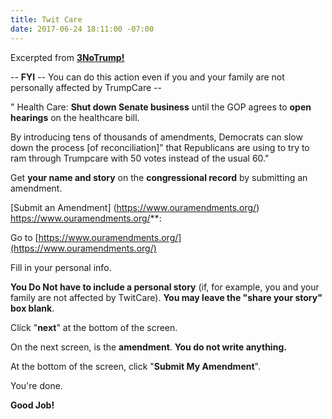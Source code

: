 ```yaml
---
title: Twit Care
date: 2017-06-24 18:11:00 -07:00
---
```


Excerpted from [**3NoTrump!**](http://www.3notrump.org/weekly-actions-june-20-2017/)



-- **FYI** -- You can do this action even if you and your family are not personally affected by TrumpCare --

" Health Care: **Shut down Senate business** until the GOP agrees to **open hearings** on the healthcare bill.

By introducing tens of thousands of amendments, Democrats can slow down the process [of reconciliation]” that Republicans are using to try to ram through Trumpcare with 50 votes instead of the usual 60."

Get **your name and story** on the **congressional record** by submitting an amendment. 

[Submit an Amendment]
(https://www.ouramendments.org/) https://www.ouramendments.org/**: 



Go to [https://www.ouramendments.org/](https://www.ouramendments.org/)

Fill in your personal info.

**You Do Not have to include a personal story** (if, for example, you and your family are not affected by TwitCare).  **You may leave the "share your story" box blank**.

Click "**next**" at the bottom of the screen.

On the next screen, is the **amendment**.  **You do not write anything.**

At the bottom of the screen, click "**Submit My Amendment**".

You're done.  

**Good Job!**

